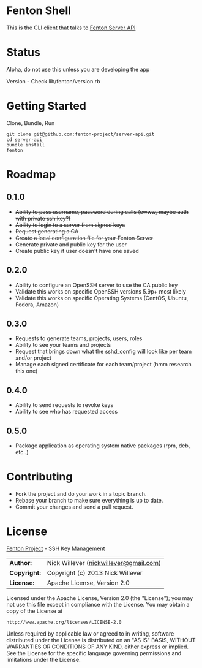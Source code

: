 # Fenton Shell

This is the CLI client that talks to [Fenton Server API](https://github.com/fenton-project/server-api)

# Status

Alpha, do not use this unless you are developing the app

Version - Check lib/fenton/version.rb

# Getting Started

Clone, Bundle, Run

    git clone git@github.com:fenton-project/server-api.git
    cd server-api
    bundle install
    fenton

# Roadmap

## 0.1.0

* <del>Ability to pass username, password during calls (ewww, maybe auth with private ssh key?)</del>
* <del>Ability to login to a server from signed keys</del>
* <del>Request generating a CA</del>
* <del>Create a local configuration file for your Fenton Server</del>
* Generate private and public key for the user
* Create public key if user doesn't have one saved

## 0.2.0

* Ability to configure an OpenSSH server to use the CA public key
* Validate this works on specific OpenSSH versions 5.9p+ most likely
* Validate this works on specific Operating Systems (CentOS, Ubuntu, Fedora, Amazon)

## 0.3.0

* Requests to generate teams, projects, users, roles
* Ability to see your teams and projects
* Request that brings down what the sshd_config will look like per team and/or project
* Manage each signed certificate for each team/project (hmm research this one)

## 0.4.0

* Ability to send requests to revoke keys
* Ability to see who has requested access

## 0.5.0

* Package application as operating system native packages (rpm, deb, etc..)

# Contributing

- Fork the project and do your work in a topic branch.
- Rebase your branch to make sure everything is up to date.
- Commit your changes and send a pull request.

# License

[Fenton Project](http://fenton-project.github.io/) - SSH Key Management

|                      |                                          |
|:---------------------|:-----------------------------------------|
| **Author:**          | Nick Willever (<nickwillever@gmail.com>) |
| **Copyright:**       | Copyright (c) 2013 Nick Willever         |
| **License:**         | Apache License, Version 2.0              |

Licensed under the Apache License, Version 2.0 (the "License");
you may not use this file except in compliance with the License.
You may obtain a copy of the License at

    http://www.apache.org/licenses/LICENSE-2.0

Unless required by applicable law or agreed to in writing, software
distributed under the License is distributed on an "AS IS" BASIS,
WITHOUT WARRANTIES OR CONDITIONS OF ANY KIND, either express or implied.
See the License for the specific language governing permissions and
limitations under the License.
